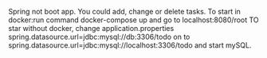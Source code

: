Spring not boot app. You could add, change or delete tasks.
To start in docker:run command docker-compose up and go to localhost:8080/root
TO star without docker, change application.properties spring.datasource.url=jdbc:mysql://db:3306/todo on to spring.datasource.url=jdbc:mysql://localhost:3306/todo and start mySQL.
